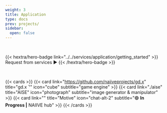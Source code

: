 ```yaml
---
weight: 3
title: Application
type: docs
prev: projects/
sidebar:
  open: false
---
```


<br>

{{< hextra/hero-badge link="../../services/application/getting_started" >}}
Request from services ▶️
{{< /hextra/hero-badge >}}

<br>

{{< cards >}}
  {{< card link="https://github.com/naiiveprojects/gd.x" title="gd.x ⌝" icon="cube"  subtitle="game engine" >}}
  {{< card link="./aise" title="AISE" icon="photograph"  subtitle="image generator & manipulator" >}}
  {{< card link="" title="Motive" icon="chat-alt-2"  subtitle="🟢 **In Progress |** NAIIVE hub" >}}
{{< /cards >}}

